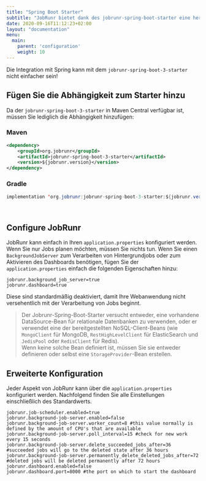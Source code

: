 ```yaml
---
title: "Spring Boot Starter"
subtitle: "JobRunr bietet dank des jobrunr-spring-boot-starter eine hervorragende Spring-unterstützung."
date: 2020-09-16T11:12:23+02:00
layout: "documentation"
menu: 
  main: 
    parent: 'configuration'
    weight: 10
---
```

Die Integration mit Spring kann mit dem `jobrunr-spring-boot-3-starter` nicht einfacher sein!

## Fügen Sie die Abhängigkeit zum Starter hinzu
Da der `jobrunr-spring-boot-3-starter` in Maven Central verfügbar ist, müssen Sie lediglich die Abhängigkeit hinzufügen:
### Maven
```xml
<dependency> 
    <groupId>org.jobrunr</groupId> 
    <artifactId>jobrunr-spring-boot-3-starter</artifactId> 
    <version>${jobrunr.version}</version> 
</dependency>
```

### Gradle
```java
implementation 'org.jobrunr:jobrunr-spring-boot-3-starter:${jobrunr.version}'
```
<br/>

## Configure JobRunr
JobRunr kann einfach in Ihren `application.properties` konfiguriert werden. Wenn Sie nur Jobs planen möchten, müssen Sie nichts tun. Wenn Sie einen `BackgroundJobServer` zum Verarbeiten von Hintergrundjobs oder zum Aktivieren des Dashboards benötigen, fügen Sie der `application.properties` einfach die folgenden Eigenschaften hinzu:

```
jobrunr.background_job_server=true
jobrunr.dashboard=true
```

Diese sind standardmäßig deaktiviert, damit Ihre Webanwendung nicht versehentlich mit der Verarbeitung von Jobs beginnt.


> Der Jobrunr-Spring-Boot-Starter versucht entweder, eine vorhandene DataSource-Bean für relationale Datenbanken zu verwenden, oder er verwendet eine der bereitgestellten NoSQL-Client-Beans (wie `MongoClient` für MongoDB, `RestHighLevelClient` für ElasticSearch und `JedisPool` oder `RedisClient` für Redis). <br/>
> Wenn keine solche Bean definiert ist, müssen Sie sie entweder definieren oder selbst eine `StorageProvider`-Bean erstellen.

## Erweiterte Konfiguration
Jeder Aspekt von JobRunr kann über die `application.properties` konfiguriert werden. Nachfolgend finden Sie alle Einstellungen einschließlich des Standardwerts.

```
jobrunr.job-scheduler.enabled=true
jobrunr.background-job-server.enabled=false
jobrunr.background-job-server.worker_count=8 #this value normally is defined by the amount of CPU's that are available
jobrunr.background-job-server.poll_interval=15 #check for new work every 15 seconds
jobrunr.background-job-server.delete_succeeded_jobs_after=36 #succeeded jobs will go to the deleted state after 36 hours
jobrunr.background-job-server.permanently_delete_deleted_jobs_after=72 #deleted jobs will be deleted permanently after 72 hours
jobrunr.dashboard.enabled=false
jobrunr.dashboard.port=8000 #the port on which to start the dashboard
```